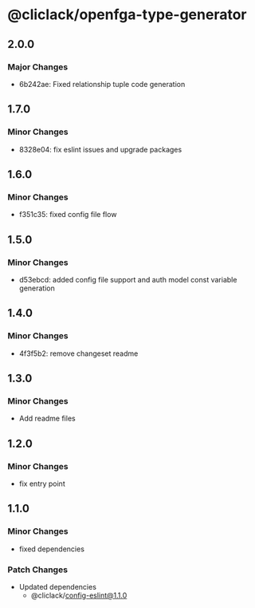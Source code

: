 # @cliclack/openfga-type-generator

## 2.0.0

### Major Changes

- 6b242ae: Fixed relationship tuple code generation

## 1.7.0

### Minor Changes

- 8328e04: fix eslint issues and upgrade packages

## 1.6.0

### Minor Changes

- f351c35: fixed config file flow

## 1.5.0

### Minor Changes

- d53ebcd: added config file support and auth model const variable generation

## 1.4.0

### Minor Changes

- 4f3f5b2: remove changeset readme

## 1.3.0

### Minor Changes

- Add readme files

## 1.2.0

### Minor Changes

- fix entry point

## 1.1.0

### Minor Changes

- fixed dependencies

### Patch Changes

- Updated dependencies
  - @cliclack/config-eslint@1.1.0
